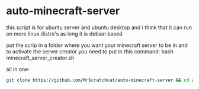 # auto-minecraft-server
this script is for ubuntu server and ubuntu desktop and i think that it can run on more linux distro's as long it is debian based 

put the scrip in a folder where you want your minecraft server to be in and to activate the server creator you need to put in this command: bash minecraft_server_creator.sh

all in one:
```bash
git clone https://github.com/MrScratchcat/auto-minecraft-server && cd auto-minecraft-server/ && bash minecraft_server_creator.sh
```

